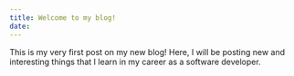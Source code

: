```yaml
---
title: Welcome to my blog!
date:
---
```


This is my very first post on my new blog! Here, I will be posting
new and interesting things that I learn in my career as a software
developer.
